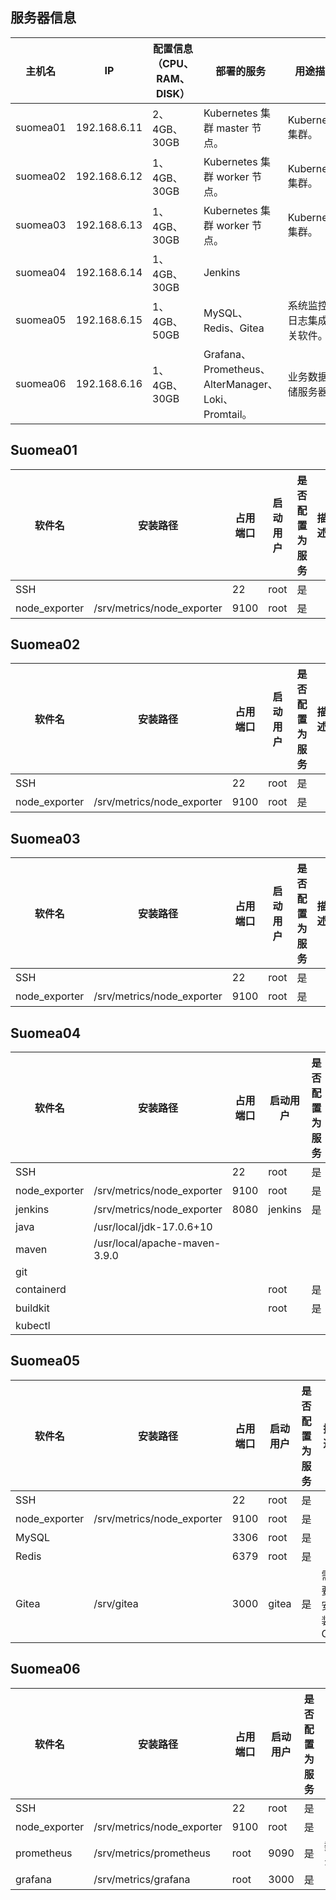 ## 服务器信息
| 主机名 | IP | 配置信息（CPU、RAM、DISK） | 部署的服务 | 用途描述 |
| -- | -- | -- | -- | -- |
| suomea01 | 192.168.6.11 | 2、4GB、30GB | Kubernetes 集群 master 节点。| Kubernetes 集群。|
| suomea02 | 192.168.6.12 | 1、4GB、30GB | Kubernetes 集群 worker 节点。| Kubernetes 集群。|
| suomea03 | 192.168.6.13 | 1、4GB、30GB | Kubernetes 集群 worker 节点。| Kubernetes 集群。|
| suomea04 | 192.168.6.14 | 1、4GB、30GB | Jenkins |  |
| suomea05 | 192.168.6.15 | 1、4GB、50GB | MySQL、Redis、Gitea | 系统监控及日志集成相关软件。 |
| suomea06 | 192.168.6.16 | 1、4GB、30GB |  Grafana、Prometheus、AlterManager、Loki、Promtail。 | 业务数据存储服务器。 |

## Suomea01
| 软件名 | 安装路径 | 占用端口 | 启动用户 | 是否配置为服务 | 描述 |
| -- | -- | -- | -- | -- | -- |
| SSH |  | 22 | root | 是 | |
| node_exporter | /srv/metrics/node_exporter | 9100 | root | 是 | |

## Suomea02
| 软件名 | 安装路径 | 占用端口 | 启动用户 | 是否配置为服务 | 描述 |
| -- | -- | -- | -- | -- | -- |
| SSH |  | 22 | root | 是 | |
| node_exporter | /srv/metrics/node_exporter | 9100 | root | 是 | |

## Suomea03
| 软件名 | 安装路径 | 占用端口 | 启动用户 | 是否配置为服务 | 描述 |
| -- | -- | -- | -- | -- | -- |
| SSH |  | 22 | root | 是 | |
| node_exporter | /srv/metrics/node_exporter | 9100 | root | 是 | |

## Suomea04
| 软件名 | 安装路径 | 占用端口 | 启动用户 | 是否配置为服务 | 描述 |
| -- | -- | -- | -- | -- | -- |
| SSH |  | 22 | root | 是 | |
| node_exporter | /srv/metrics/node_exporter | 9100 | root | 是 | |
| jenkins | /srv/metrics/node_exporter | 8080 | jenkins | 是 | |
| java | /usr/local/jdk-17.0.6+10 |  |  |  | |
| maven | /usr/local/apache-maven-3.9.0 |  |  |  | |
| git |  |  |  |  | |
| containerd |  |  | root | 是 | |
| buildkit | |  | root | 是 | |
| kubectl | |  |  |  | |

## Suomea05
| 软件名 | 安装路径 | 占用端口 | 启动用户 | 是否配置为服务 | 描述 |
| -- | -- | -- | -- | -- | -- |
| SSH |  | 22 | root | 是 | |
| node_exporter | /srv/metrics/node_exporter | 9100 | root | 是 | |
| MySQL |  | 3306 | root | 是 | |
| Redis |  | 6379 | root | 是 | |
| Gitea | /srv/gitea | 3000 | gitea | 是 | 需要安装 Git |

## Suomea06
| 软件名 | 安装路径 | 占用端口 | 启动用户 | 是否配置为服务 | 描述 |
| -- | -- | -- | -- | -- | -- |
| SSH |  | 22 | root | 是 | |
| node_exporter | /srv/metrics/node_exporter | 9100 | root | 是 | |
| prometheus | /srv/metrics/prometheus | root | 9090 | 是 | 数据存储目录：/data/prometheus |
| grafana | /srv/metrics/grafana | root | 3000 | 是 | |
